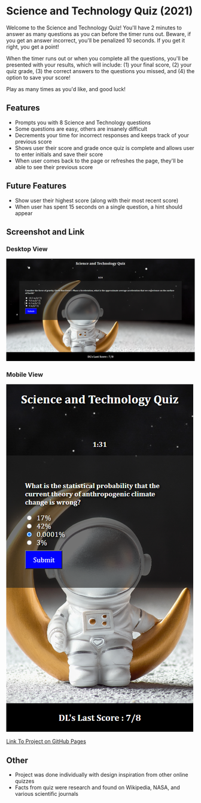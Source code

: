 # Science and Technology Quiz (2021)

Welcome to the Science and Technology Quiz! You'll have 2 minutes to answer as many questions as you can before the timer runs out. Beware, if you get an answer incorrect, you'll be penalized 10 seconds. If you get it right, you get a point!

When the timer runs out or when you complete all the questions, you'll be presented with your results, which will include: (1) your final score, (2) your quiz grade, (3) the correct answers to the questions you missed, and (4) the option to save your score!

Play as many times as you'd like, and good luck!

## Features

+ Prompts you with 8 Science and Technology questions
+ Some questions are easy, others are insanely difficult
+ Decrements your time for incorrect responses and keeps track of your previous score
+ Shows user their score and grade once quiz is complete and allows user to enter initials and save their score
+ When user comes back to the page or refreshes the page, they'll be able to see their previous score

## Future Features

+ Show user their highest score (along with their most recent score)
+ When user has spent 15 seconds on a single question, a hint should appear

## Screenshot and Link

### Desktop View
![science and tech quiz project](./assets/images/screentshot_5.png)

### Mobile View
![science and tech quiz project](./assets/images/screentshot_4.png)

[Link To Project on GitHub Pages](https://damienluzzo33.github.io/science-and-technology-quiz-2021/)

## Other

+ Project was done individually with design inspiration from other online quizzes
+ Facts from quiz were research and found on Wikipedia, NASA, and various scientific journals